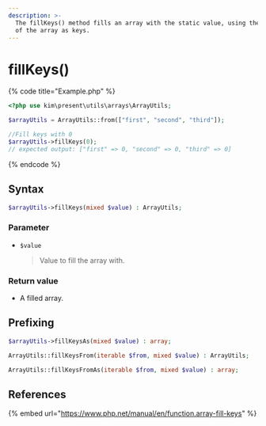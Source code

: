 ```yaml
---
description: >-
  The fillKeys() method fills an array with the static value, using the values
  of the array as keys.
---
```


# fillKeys\(\)

{% code title="Example.php" %}
```php
<?php use kim\present\utils\arrays\ArrayUtils;

$arrayUtils = ArrayUtils::from(["first", "second", "third"]);

//Fill keys with 0
$arrayUtils->fillKeys(0);
// expected output: ["first" => 0, "second" => 0, "third" => 0]
```
{% endcode %}

## Syntax

```php
$arrayUtils->fillKeys(mixed $value) : ArrayUtils;
```

### Parameter

* `$value` 

  > Value to fill the array with.

### Return value

* A filled array.

## Prefixing

```php
$arrayUtils->fillKeysAs(mixed $value) : array;
```

```php
ArrayUtils::fillKeysFrom(iterable $from, mixed $value) : ArrayUtils;
```

```php
ArrayUtils::fillKeysFromAs(iterable $from, mixed $value) : array;
```

## References

{% embed url="https://www.php.net/manual/en/function.array-fill-keys" %}



